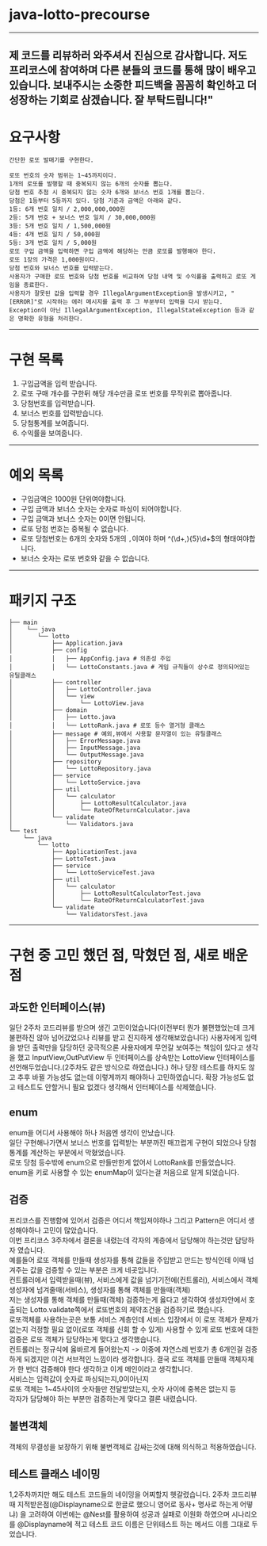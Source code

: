 # java-lotto-precourse
------------------------------------------------
제 코드를 리뷰하러 와주셔서 진심으로 감사합니다. 저도 프리코스에 참여하며 다른 분들의 코드를 통해 많이 배우고 있습니다.
보내주시는 소중한 피드백을 꼼꼼히 확인하고 더 성장하는 기회로 삼겠습니다. 잘 부탁드립니다!"
------------------------------------------------
# 요구사항 
```
간단한 로또 발매기를 구현한다.

로또 번호의 숫자 범위는 1~45까지이다.
1개의 로또를 발행할 때 중복되지 않는 6개의 숫자를 뽑는다.
당첨 번호 추첨 시 중복되지 않는 숫자 6개와 보너스 번호 1개를 뽑는다.
당첨은 1등부터 5등까지 있다. 당첨 기준과 금액은 아래와 같다.
1등: 6개 번호 일치 / 2,000,000,000원
2등: 5개 번호 + 보너스 번호 일치 / 30,000,000원
3등: 5개 번호 일치 / 1,500,000원
4등: 4개 번호 일치 / 50,000원
5등: 3개 번호 일치 / 5,000원
로또 구입 금액을 입력하면 구입 금액에 해당하는 만큼 로또를 발행해야 한다.
로또 1장의 가격은 1,000원이다.
당첨 번호와 보너스 번호를 입력받는다.
사용자가 구매한 로또 번호와 당첨 번호를 비교하여 당첨 내역 및 수익률을 출력하고 로또 게임을 종료한다.
사용자가 잘못된 값을 입력할 경우 IllegalArgumentException을 발생시키고, "[ERROR]"로 시작하는 에러 메시지를 출력 후 그 부분부터 입력을 다시 받는다.
Exception이 아닌 IllegalArgumentException, IllegalStateException 등과 같은 명확한 유형을 처리한다.
```
------------------------------------------------
# 구현 목록
1. 구입금액을 입력 받습니다.
2. 로또 구매 개수를 구한뒤 해당 개수만큼 로또 번호를 무작위로 뽑아줍니다.
3. 당첨번호를 입력받습니다.
4. 보너스 번호를 입력받습니다.
5. 당첨통계를 보여줍니다.
6. 수익률을 보여줍니다.

------------------------------------------------
# 예외 목록
- 구입금액은 1000원 단위여야합니다.
- 구입 금액과 보너스 숫자는 숫자로 파싱이 되어야합니다.
- 구입 금액과 보너스 숫자는 0이면 안됩니다.
- 로또 당첨 번호는 중복될 수 없습니다.
- 로또 당첨번호는 6개의 숫자와 5개의 `,`이여야 하며 ^(\d+,){5}\d+$의 형태여야합니다.
- 보너스 숫자는 로또 번호와 같을 수 없습니다.
------------------------------------------------
# 패키지 구조 
```
├── main  
│    └── java  
│       └── lotto  
│           ├── Application.java  
│           ├── config  
│           │   ├── AppConfig.java # 의존성 주입  
│           │   └── LottoConstants.java # 게임 규칙들이 상수로 정의되어있는 유틸클래스  
│           ├── controller  
│           │   ├── LottoController.java  
│           │   └── view  
│           │       └── LottoView.java  
│           ├── domain  
│           │   ├── Lotto.java  
│           │   └── LottoRank.java # 로또 등수 열거형 클래스  
│           ├── message # 예외,뷰에서 사용할 문자열이 있는 유틸클래스  
│           │   ├── ErrorMessage.java  
│           │   ├── InputMessage.java  
│           │   └── OutputMessage.java  
│           ├── repository  
│           │   └── LottoRepository.java  
│           ├── service  
│           │   └── LottoService.java  
│           ├── util  
│           │   └── calculator  
│           │       ├── LottoResultCalculator.java  
│           │       └── RateOfReturnCalculator.java  
│           └── validate  
│               └── Validators.java  
└── test  
    └── java  
        └── lotto  
            ├── ApplicationTest.java  
            ├── LottoTest.java  
            ├── service  
            │   └── LottoServiceTest.java  
            ├── util  
            │   └── calculator  
            │       ├── LottoResultCalculatorTest.java  
            │       └── RateOfReturnCalculatorTest.java  
            └── validate  
                └── ValidatorsTest.java
```
------------------------------------------------
# 구현 중 고민 했던 점, 막혔던 점, 새로 배운점

## 과도한 인터페이스(뷰)
일단 2주차 코드리뷰를 받으며 생긴 고민이었습니다(이전부터 뭔가 불편했었는데 크게 불편하진 않아 넘어갔었으나 리뷰를 받고 진지하게 생각해보았습니다)
사용자에게 입력을 받던 출력만을 담당하던 
궁극적으론 사용자에게 무언갈 보여주는 책임이 있다고 생각을 했고 
InputView,OutPutView 두 인터페이스를 상속받는 LottoView 인터페이스를 선언해두었습니다.(2주차도 같은 방식으로 하였습니다.)
허나 당장 테스트를 하지도 않고 추후 바뀔 가능성도 없는데 이렇게까지 해야하나 고민하였습니다.
확장 가능성도 없고 테스트도 안할거니 필요 없겠다 생각해서 인터페이스를 삭제했습니다.

## enum
enum을 어디서 사용해야 하나 처음엔 생각이 안났습니다.  
일단 구현해나가면서 보너스 번호를 입력받는 부분까진 매끄럽게 구현이 되었으나 당첨통계를 계산하는 부분에서 막혔었습니다.  
로또 당첨 등수밖에 enum으로 만들만한게 없어서  LottoRank를 만들었습니다.  
enum을 키로 사용할 수 있는 enumMap이 있다는걸 처음으로 알게 되었습니다.

## 검증  
프리코스를 진행함에 있어서 검증은 어디서 책임져야하나 그리고 Pattern은 어디서 생성해야하나 고민이 많았습니다.  
이번 프리코스 3주차에서 결론을 내렸는데 각자의 계층에서 담당해야 하는것만 담당하자 였습니다.  
예를들어 로또 객체를 만들때 생성자를 통해 값들을 주입받고 만드는 방식인데 이때 넘겨주는 값을 검증할 수 있는 부분은 크게 네곳입니다.  
컨트롤러에서 입력받을때(뷰), 서비스에게 값을 넘기기전에(컨트롤러), 서비스에서 객체 생성자에 넘겨줄때(서비스), 생성자를 통해 객체를 만들때(객체)  
저는 생성자를 통해 객체를 만들때(객체) 검증하는게 옳다고 생각하여 생성자안에서 호출되는 Lotto.validate쪽에서 로또번호의 제약조건을 검증하기로 했습니다.  
로또객체를 사용하는곳은 보통 서비스 계층인데 서비스 입장에서 이 로또 객체가 문제가 없는지 걱정할 필요 없이(로또 객체를 신회 할 수 있게) 사용할 수 있게 로또 번호에 대한 검증은 로또 객체가 담당하는게 맞다고 생각했습니다.  
컨트롤러는 정규식에 옳바르게 들어왔는지 -> 이중에 자연스레 번호가 총 6개인걸 검증하게 되겠지만 이건 서브적인 느낌이라 생각합니다. 결국 로또 객체를 만들때 객체자체가 한 번더 검증해야 한다 생각하고 이게 메인이라고 생각합니다.   
서비스는 입력값이 숫자로 파싱되는지,0이아닌지  
로또 객체는 1~45사이의 숫자들만 전달받았는지, 숫자 사이에 중복은 없는지 등  
각자가 담당해야 하는 부분만 검증하는게 맞다고 결론 내렸습니다.  

## 불변객체
객체의 무결성을 보장하기 위해 불변객체로 감싸는것에 대해 의식하고 적용하였습니다.

## 테스트 클래스 네이밍
1,2주차까지만 해도 테스트 코드들의 네이밍을 어찌할지 헷갈렸습니다.
2주차 코드리뷰때 지적받은점(@Displayname으로 한글로 했으니 영어로 동사+ 명사로 하는게 어떻냐)
을 고려하여 이번에는 @Nest를 활용하여 성공과 실패로 이원화 하였으며
시나리오를 @Displayname에 적고 테스트 코드 이름은 단위테스트 하는 메서드 이름 그대로 두었습니다.



